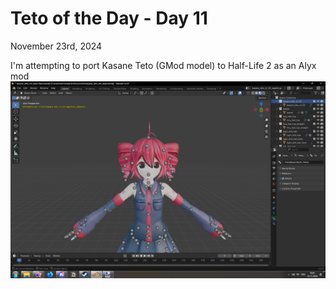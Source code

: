 # Teto of the Day - Day 11
<div class="post-date">November 23rd, 2024</div>


I'm attempting to port Kasane Teto (GMod model) to Half-Life 2 as an Alyx mod
![Kasane Teto Art](/totd/DAY_11.png)